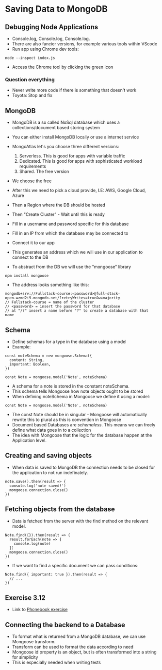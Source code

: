 # Saving Data to MongoDB

## Debugging Node Applications
- Console.log, Console.log, Console.log.
- There are also fancier versions, for example various tools within VScode
- Run app using Chrome dev tools:
```
node --inspect index.js
```
- Access the Chrome tool by clicking the green icon

### Question everything
- Never write more code if there is something that doesn't work
- Toyota: Stop and fix

## MongoDB
- MongoDB is a so called NoSql database which uses a collections/document based storing system
- You can either install MongoDB locally or use a internet service
- MongoAtlas let's you choose three different versions:
  1. Serverless. This is good for apps with variable traffic
  2. Dedicated. This is good for apps with sophisticated workload requirements
  3. Shared. The free version
- We choose the free
- After this we need to pick a cloud provide, I.E: AWS, Google Cloud, Azure
- Then a Region where the DB should be hosted
- Then "Create Cluster" - Wait until this is ready
- Fill in a username and password specific for this database
- Fill in an IP from which the database may be connected to
- Connect it to our app
- This generates an address which we will use in our application to connect to the DB

- To abstract from the DB we will use the "mongoose" library
```
npm install mongoose
```
- The address looks something like this:
```
mongodb+srv://Fullstack-course:<password>@full-stack-open.wzmd2i9.mongodb.net/?retryWrites=true&w=majority
// Fullstack-course = name of the cluster
// <password> = insert the password for that database
// at "/?" insert a name before "?" to create a database with that name
```

## Schema
- Define schemas for a type in the database using a model
- Example:
```
const noteSchema = new mongoose.Schema({
  content: String,
  important: Boolean,
})

const Note = mongoose.model('Note', noteSchema)
```
- A schema for a note is stored in the constant noteSchema.
- This schema tells Mongoose how note objects ought to be stored
- When defining noteSchema in Mongoose we define it using a model:
```
const Note = mongoose.model('Note', noteSchema)
```
- The const Note should be in singular - Mongoose will automatically rewrite this to plural as this is convention in Mongoose
- Document based Databases are *schemaless*. This means we can freely define what data goes in to a collection
- The idea with Mongoose that the logic for the database happen at the Application level.

## Creating and saving objects
- When data is saved to MongoDB the connection needs to be closed for the application to not run indefinately.
```
note.save().then(result => {
  console.log('note saved!')
  mongoose.connection.close()
})
```

## Fetching objects from the database
- Data is fetched from the server with the find method on the relevant model.
```
Note.find({}).then(result => {
  result.forEach(note => {
    console.log(note)
  })
  mongoose.connection.close()
})
```
- If we want to find a specific document we can pass conditions:
```
Note.find({ important: true }).then(result => {
  // ...
})
```

## Exercise 3.12
- Link to [Phonebook exercise](https://github.com/Catrovitch/Full-Stack-Open-Part-3-Exercises)

## Connecting the backend to a Database
- To format what is returned from a MongoDB database, we can use Mongoose transform.
- Transform can be used to format the data according to need 
- Mongoose id property is an object, but is often transformed into a string for simplicity
- This is especially needed when writing tests
